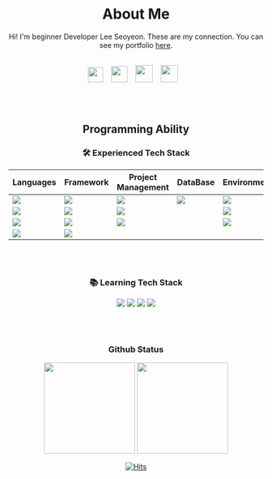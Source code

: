 <div align="center">

<!--
**seoyeonDev/seoyeonDev** is a ✨ _special_ ✨ repository because its `README.md` (this file) appears on your GitHub profile.

Here are some ideas to get you started:
- 🔭 I’m currently working on ...
- 🌱 I’m currently learning ...
- 👯 I’m looking to collaborate on ...
- 🤔 I’m looking for help with ...
- 💬 Ask me about ...
- 📫 How to reach me: ...
- 😄 Pronouns: ...
- ⚡ Fun fact: ...
-->
<!-- 로고 자리 -->
  # About Me
Hi! I'm beginner Developer Lee Seoyeon. These are my connection. You can see my portfolio <a href="https://seoyeondev.netlify.app/" target="_blank">here</a>.

<br/>
<a href="https://skylarcoding.tistory.com/" target="_blank"><img height="30" width="30" src="https://cdn.simpleicons.org/Tistory/#000000" /></a>&nbsp;&nbsp;&nbsp;
<a href="https://github.com/seoyeonDev" target="_blank"><img height="32" width="32" src="https://cdn.simpleicons.org/GitHub/#181717" /></a>&nbsp;&nbsp;&nbsp;
<a href="mailto:skylarlee1003@gmail.com" target="_blank"><img height="34" width="34" src="https://cdn.simpleicons.org/Gmail/#EA4335" /></a>&nbsp;&nbsp;&nbsp;
<a href="https://seoyeondev.netlify.app/" target="_blank"><img height="34" width="34" src="https://cdn.simpleicons.org/netlify/#00C7B7" /></a>&nbsp;&nbsp;&nbsp;



<!-- 능력 -->
<br/><br/>
## Programming Ability <br/>
### 🛠 Experienced Tech Stack

| Languages | Framework | Project Management | DataBase | Environment |
| --------- | --------- | ------------------ | -------- | ----------- |
| <img src="https://img.shields.io/badge/Java-white?style=for-the-badge&logo=java&logoColor=007396"/> | <img src="https://img.shields.io/badge/Spring Boot-white?style=for-the-badge&logo=springboot&logoColor=6DB33F"/> | <img src="https://img.shields.io/badge/Git-white?style=for-the-badge&logo=Git&logoColor=F05032"/> | <img src="https://img.shields.io/badge/Oracle-white?style=for-the-badge&logo=Oracle&logoColor=F80000"/> | <img src="https://img.shields.io/badge/Mac OS-white?style=for-the-badge&logo=apple&logoColor=000000"/> |
| <img src="https://img.shields.io/badge/JavaScript-F6F9FA?style=for-the-badge&logo=javascript&logoColor=F7DF1E"/> | <img src="https://img.shields.io/badge/jQuery-F6F9FA?style=for-the-badge&logo=jQuery&logoColor=0769AD"/> | <img src="https://img.shields.io/badge/GitHub-F6F9FA?style=for-the-badge&logo=Github&logoColor=181717"/> |  | <img src="https://img.shields.io/badge/visual studio code-F6F9FA?style=for-the-badge&logo=visualstudiocode&logoColor=007ACC"/> |
| <img src="https://img.shields.io/badge/HTML5-white?style=for-the-badge&logo=html5&logoColor=E34F26"/> | <img src="https://img.shields.io/badge/Vue.js-white?style=for-the-badge&logo=vuedotjs&logoColor=4FC08D"/> | <img src="https://img.shields.io/badge/notion-white?style=for-the-badge&logo=notion&logoColor=000000"/> |  | <img src="https://img.shields.io/badge/eclipse-white?style=for-the-badge&logo=eclipseide&logoColor=2C2255"/> |
| <img src="https://img.shields.io/badge/CSS3-F6F9FA?style=for-the-badge&logo=CSS3&logoColor=1572B6"/>  | <img src="https://img.shields.io/badge/Boot Strap-F6F9FA?style=for-the-badge&logo=bootstrap&logoColor=7952B3"/> | | | |

<br/>



<br/>

### 📚 Learning Tech Stack
<img src="https://img.shields.io/badge/Amazon Aws-white?style=for-the-badge&logo=amazonaws&logoColor=232F3E"/>
<img src="https://img.shields.io/badge/Docker-white?style=for-the-badge&logo=docker&logoColor=2496ED"/>
<img src="https://img.shields.io/badge/Apache Tomacat-white?style=for-the-badge&logo=apachetomcat&logoColor=F8DC75"/>
<img src="https://img.shields.io/badge/Python-white?style=for-the-badge&logo=Python&logoColor=3776AB"/>

<br/><br/>

### Github Status

<p>
  <img height="180em" src="https://github-readme-stats.vercel.app/api?username=seoyeonDev&show_icons=true&theme=vue">
  <img height="180em" src="https://github-readme-stats.vercel.app/api/top-langs/?username=seoyeonDev&layout=compact&theme=vue">

<!-- ![Anurag's GitHub status](https://github-readme-stats.vercel.app/api?username=seoyeonDev&show_icons=true&theme=graywhite)
![Top Langs](https://github-readme-stats.vercel.app/api/top-langs/?username=seoyeonDev&layout=compact&theme=graywhite) -->
</p>

[![Hits](https://hits.seeyoufarm.com/api/count/incr/badge.svg?url=https%3A%2F%2Fgithub.com%2FseoyeonDev%2Fhit-counter&count_bg=%2375BEF4&title_bg=%23555555&icon=&icon_color=%23E7E7E7&title=hits&edge_flat=true)](https://hits.seeyoufarm.com)
  
  
  
  
  #
</div>
